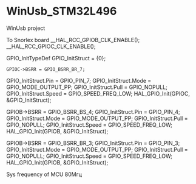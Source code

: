 # WinUsb_STM32L496
WinUsb project

  To Snorlex board
  __HAL_RCC_GPIOB_CLK_ENABLE();
	__HAL_RCC_GPIOC_CLK_ENABLE();
	
  GPIO_InitTypeDef GPIO_InitStruct = {0};
		
	GPIOC->BSRR = GPIO_BSRR_BR_7;
  GPIO_InitStruct.Pin   = GPIO_PIN_7;
  GPIO_InitStruct.Mode  = GPIO_MODE_OUTPUT_PP;
  GPIO_InitStruct.Pull  = GPIO_NOPULL;
  GPIO_InitStruct.Speed = GPIO_SPEED_FREQ_LOW;
  HAL_GPIO_Init(GPIOC, &GPIO_InitStruct);
	
  GPIOB->BSRR = GPIO_BSRR_BS_4;
  GPIO_InitStruct.Pin   = GPIO_PIN_4;
  GPIO_InitStruct.Mode  = GPIO_MODE_OUTPUT_PP;
  GPIO_InitStruct.Pull  = GPIO_NOPULL;
  GPIO_InitStruct.Speed = GPIO_SPEED_FREQ_LOW;
  HAL_GPIO_Init(GPIOB, &GPIO_InitStruct);
	
  GPIOB->BSRR = GPIO_BSRR_BR_3;
  GPIO_InitStruct.Pin   = GPIO_PIN_3;
  GPIO_InitStruct.Mode  = GPIO_MODE_OUTPUT_PP;
  GPIO_InitStruct.Pull  = GPIO_NOPULL;
  GPIO_InitStruct.Speed = GPIO_SPEED_FREQ_LOW;
  HAL_GPIO_Init(GPIOB, &GPIO_InitStruct);

Sys frequency of MCU 80Мгц
